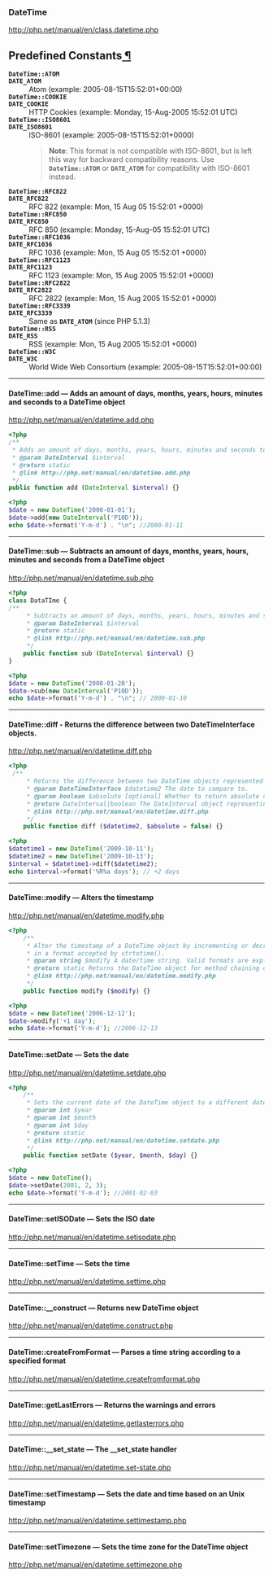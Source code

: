 ### DateTime

http://php.net/manual/en/class.datetime.php

<div class="section" id="datetime.constants.types">
<h2 class="title">Predefined Constants<a class="genanchor" href="#datetime.constants.types"> ¶</a></h2>
<dl>
 <dt id="datetime.constants.atom"><strong><code>DateTime::ATOM</code></strong></dt>
 <dt>
<strong><code>DATE_ATOM</code></strong></dt>
 <dd>
  <span class="simpara">
   Atom (example: 2005-08-15T15:52:01+00:00)
  </span>
 </dd>
 <dt id="datetime.constants.cookie"><strong><code>DateTime::COOKIE</code></strong></dt>
 <dt>
<strong><code>DATE_COOKIE</code></strong></dt>
 <dd>
  <span class="simpara">
   HTTP Cookies (example: Monday, 15-Aug-2005 15:52:01 UTC)
  </span>
 </dd>
 <dt id="datetime.constants.iso8601"><strong><code>DateTime::ISO8601</code></strong></dt>
 <dt>
<strong><code>DATE_ISO8601</code></strong></dt>
 <dd>
  <span class="simpara">
   ISO-8601 (example: 2005-08-15T15:52:01+0000)
  </span>
  <blockquote class="note"><p><strong class="note">Note</strong>: 
   <span class="simpara">
    This format is not compatible with ISO-8601, but is left this way for
    backward compatibility reasons. Use <strong><code>DateTime::ATOM</code></strong>
    or <strong><code>DATE_ATOM</code></strong> for compatibility with ISO-8601
    instead.
   </span>
  </p></blockquote>
 </dd>
 <dt id="datetime.constants.rfc822"><strong><code>DateTime::RFC822</code></strong></dt>
 <dt>
<strong><code>DATE_RFC822</code></strong></dt>
 <dd>
  <span class="simpara">
   RFC 822 (example: Mon, 15 Aug 05 15:52:01 +0000)
  </span>
 </dd>
 <dt id="datetime.constants.rfc850"><strong><code>DateTime::RFC850</code></strong></dt>
 <dt>
<strong><code>DATE_RFC850</code></strong></dt>
 <dd>
  <span class="simpara">
   RFC 850 (example: Monday, 15-Aug-05 15:52:01 UTC)
  </span>
 </dd>
 <dt id="datetime.constants.rfc1036"><strong><code>DateTime::RFC1036</code></strong></dt>
 <dt>
<strong><code>DATE_RFC1036</code></strong></dt>
 <dd>
  <span class="simpara">
   RFC 1036 (example: Mon, 15 Aug 05 15:52:01 +0000)
  </span>
 </dd>
 <dt id="datetime.constants.rfc1123"><strong><code>DateTime::RFC1123</code></strong></dt>
 <dt>
<strong><code>DATE_RFC1123</code></strong></dt>
 <dd>
  <span class="simpara">
   RFC 1123 (example: Mon, 15 Aug 2005 15:52:01 +0000)
  </span>
 </dd>
 <dt id="datetime.constants.rfc2822"><strong><code>DateTime::RFC2822</code></strong></dt>
 <dt>
<strong><code>DATE_RFC2822</code></strong></dt>
 <dd>
  <span class="simpara">
   RFC 2822 (example: Mon, 15 Aug 2005 15:52:01 +0000)
  </span>
 </dd>
 <dt id="datetime.constants.rfc3339"><strong><code>DateTime::RFC3339</code></strong></dt>
 <dt>
<strong><code>DATE_RFC3339</code></strong></dt>
 <dd>
  <span class="simpara">
   Same as <strong><code>DATE_ATOM</code></strong> (since PHP 5.1.3)
  </span>
 </dd>
 <dt id="datetime.constants.rss"><strong><code>DateTime::RSS</code></strong></dt>
 <dt>
<strong><code>DATE_RSS</code></strong></dt>
 <dd>
  <span class="simpara">
   RSS (example: Mon, 15 Aug 2005 15:52:01 +0000)
  </span>
 </dd>
 <dt id="datetime.constants.w3c"><strong><code>DateTime::W3C</code></strong></dt>
 <dt>
<strong><code>DATE_W3C</code></strong></dt>
 <dd>
  <span class="simpara">
   World Wide Web Consortium (example: 2005-08-15T15:52:01+00:00)
  </span>
 </dd>
</dl>
</div>

----------------------------

#### DateTime::add — Adds an amount of days, months, years, hours, minutes and seconds to a DateTime object
http://php.net/manual/en/datetime.add.php

```PHP
<?php
/**
 * Adds an amount of days, months, years, hours, minutes and seconds to a DateTime object
 * @param DateInterval $interval
 * @return static
 * @link http://php.net/manual/en/datetime.add.php
 */
public function add (DateInterval $interval) {}
```
```PHP
<?php
$date = new DateTime('2000-01-01');
$date->add(new DateInterval('P10D'));
echo $date->format('Y-m-d') . "\n"; //2000-01-11
```
-------------------------
#### DateTime::sub — Subtracts an amount of days, months, years, hours, minutes and seconds from a DateTime object
http://php.net/manual/en/datetime.sub.php

```PHP
<?php
class DataTIme {
/**
     * Subtracts an amount of days, months, years, hours, minutes and seconds from a DateTime object
     * @param DateInterval $interval
     * @return static
     * @link http://php.net/manual/en/datetime.sub.php
     */
    public function sub (DateInterval $interval) {}
}
```

```PHP
<?php
$date = new DateTime('2000-01-20');
$date->sub(new DateInterval('P10D'));
echo $date->format('Y-m-d') . "\n"; // 2000-01-10
```

---------------------------------
#### DateTime::diff - Returns the difference between two DateTimeInterface objects.
http://php.net/manual/en/datetime.diff.php

```PHP
<?php
 /**
     * Returns the difference between two DateTime objects represented as a DateInterval.
     * @param DateTimeInterface $datetime2 The date to compare to.
     * @param boolean $absolute [optional] Whether to return absolute difference.
     * @return DateInterval|boolean The DateInterval object representing the difference between the two dates or FALSE on failure.
     * @link http://php.net/manual/en/datetime.diff.php
     */
    public function diff ($datetime2, $absolute = false) {}
```

```PHP
<?php
$datetime1 = new DateTime('2009-10-11');
$datetime2 = new DateTime('2009-10-13');
$interval = $datetime1->diff($datetime2);
echo $interval->format('%R%a days'); // +2 days
```

--------------------------------

#### DateTime::modify — Alters the timestamp
http://php.net/manual/en/datetime.modify.php

```PHP
<?php
    /**
     * Alter the timestamp of a DateTime object by incrementing or decrementing
     * in a format accepted by strtotime().
     * @param string $modify A date/time string. Valid formats are explained in <a href="http://www.php.net/manual/en/datetime.formats.php">Date and Time Formats</a>.
     * @return static Returns the DateTime object for method chaining or FALSE on failure.
     * @link http://php.net/manual/en/datetime.modify.php
     */
    public function modify ($modify) {}
```

```PHP
<?php
$date = new DateTime('2006-12-12');
$date->modify('+1 day');
echo $date->format('Y-m-d'); //2006-12-13
```
-----------------------
#### DateTime::setDate — Sets the date
http://php.net/manual/en/datetime.setdate.php

```PHP
<?php
    /**
     * Sets the current date of the DateTime object to a different date.
     * @param int $year
     * @param int $month
     * @param int $day
     * @return static
     * @link http://php.net/manual/en/datetime.setdate.php
     */
    public function setDate ($year, $month, $day) {}
```

```PHP
<?php
$date = new DateTime();
$date->setDate(2001, 2, 3);
echo $date->format('Y-m-d'); //2001-02-03
```
------------

#### DateTime::setISODate — Sets the ISO date
http://php.net/manual/en/datetime.setisodate.php

-------------------------

#### DateTime::setTime — Sets the time
http://php.net/manual/en/datetime.settime.php

-------------------------

#### DateTime::__construct — Returns new DateTime object
http://php.net/manual/en/datetime.construct.php

---------------
#### DateTime::createFromFormat — Parses a time string according to a specified format
http://php.net/manual/en/datetime.createfromformat.php

------------
#### DateTime::getLastErrors — Returns the warnings and errors
http://php.net/manual/en/datetime.getlasterrors.php

---------------
#### DateTime::__set_state — The __set_state handler
http://php.net/manual/en/datetime.set-state.php

-----------------------
#### DateTime::setTimestamp — Sets the date and time based on an Unix timestamp
http://php.net/manual/en/datetime.settimestamp.php

----------
#### DateTime::setTimezone — Sets the time zone for the DateTime object
http://php.net/manual/en/datetime.settimezone.php
